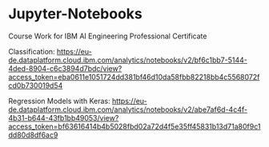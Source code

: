 # Jupyter-Notebooks
Course Work for IBM AI Engineering Professional Certificate

Classification:
https://eu-de.dataplatform.cloud.ibm.com/analytics/notebooks/v2/bf6c1bb7-5144-4ded-8904-c6c3894d7bdc/view?access_token=eba0611e1051724dd381bf46d10da58fbb82218bb4c5568072fcd0b730019d54

Regression Models with Keras: 
https://eu-de.dataplatform.cloud.ibm.com/analytics/notebooks/v2/abe7af6d-4c4f-4b31-b644-43fb1bb49053/view?access_token=bf63616414b4b5028fbd02a72d4f5e35ff45831b13d71a80f9c1dd80d8df6ac9
